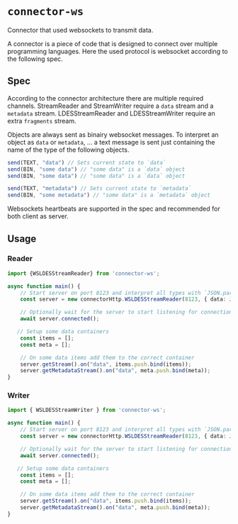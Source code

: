 # `connector-ws`

Connector that used websockets to transmit data.

A connector is a piece of code that is designed to connect over multiple programming languages.
Here the used protocol is websocket according to the following spec.

## Spec

According to the connector architecture there are multiple required channels.
StreamReader and StreamWriter require a `data` stream and a `metadata` stream.
LDESStreamReader and LDESStreamWriter require an extra `fragments` stream.

Objects are always sent as binairy websocket messages.
To interpret an object as `data` or `metadata`, ... a text message is sent just containing the name of the type of the following objects.

```js
send(TEXT, "data") // Sets current state to `data`
send(BIN, "some data") // "some data" is a `data` object
send(BIN, "some data") // "some data" is a `data` object

send(TEXT, "metadata") // Sets current state to `metadata`
send(BIN, "some metadata") // "some data" is a `metadata` object
```

Websockets heartbeats are supported in the spec and recommended for both client as server.

## Usage

### Reader

```ts
import {WSLDESStreamReader} from 'connector-ws';

async function main() {
    // Start server on port 8123 and interpret all types with `JSON.parse`
    const server = new connectorHttp.WSLDESStreamReader(8123, { data: JSON.parse, metadata: JSON.parse, fragment: JSON.parse  });

    // Optionally wait for the server to start listening for connections
    await server.connected();

   // Setup some data containers
    const items = [];
    const meta = [];

    // On some data items add them to the correct container
    server.getStream().on("data", items.push.bind(items));
    server.getMetadataStream().on("data", meta.push.bind(meta));
}
```


### Writer

```ts
import { WSLDESStreamWriter } from 'connector-ws';

async function main() {
    // Start server on port 8123 and interpret all types with `JSON.parse`
    const server = new connectorHttp.WSLDESStreamReader(8123, { data: JSON.parse, metadata: JSON.parse, fragment: JSON.parse  });

    // Optionally wait for the server to start listening for connections
    await server.connected();

   // Setup some data containers
    const items = [];
    const meta = [];

    // On some data items add them to the correct container
    server.getStream().on("data", items.push.bind(items));
    server.getMetadataStream().on("data", meta.push.bind(meta));
}
```

